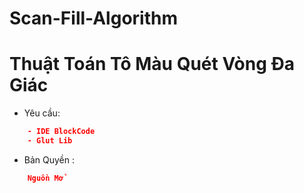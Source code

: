 # Scan-Fill-Algorithm 
# Thuật Toán Tô Màu Quét Vòng Đa Giác

- Yêu cầu:
```json
	- IDE BlockCode
	- Glut Lib
``` 
- Bản Quyền : 
```json
	Nguồn Mở
```
	
	   